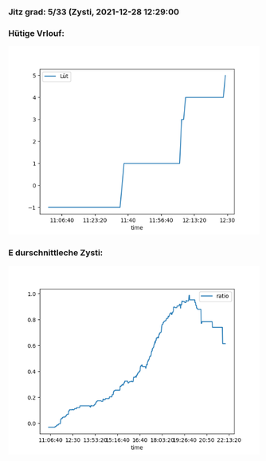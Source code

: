 ### Jitz grad: 5/33 (Zysti, 2021-12-28 12:29:00

### Hütige Vrlouf:
![Graph](Today.png)

### E durschnittleche Zysti:
![Graph](Zysti.png)